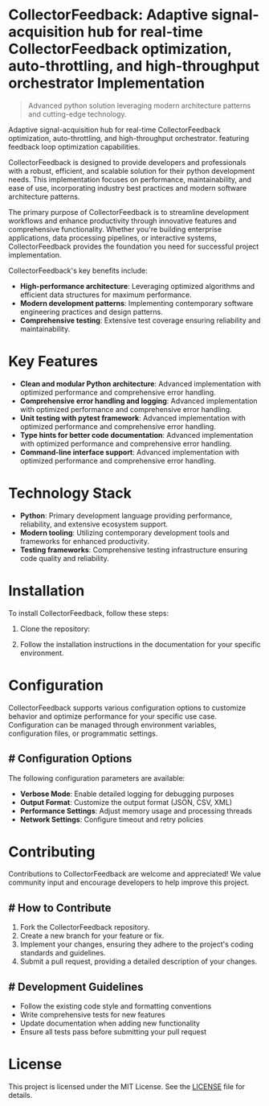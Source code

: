 <!-- fallback_CollectorFeedback_20250805062326_36781 -->

# CollectorFeedback: Adaptive signal-acquisition hub for real-time CollectorFeedback optimization, auto-throttling, and high-throughput orchestrator Implementation
> Advanced python solution leveraging modern architecture patterns and cutting-edge technology.

Adaptive signal-acquisition hub for real-time CollectorFeedback optimization, auto-throttling, and high-throughput orchestrator. featuring feedback loop optimization capabilities.

CollectorFeedback is designed to provide developers and professionals with a robust, efficient, and scalable solution for their python development needs. This implementation focuses on performance, maintainability, and ease of use, incorporating industry best practices and modern software architecture patterns.

The primary purpose of CollectorFeedback is to streamline development workflows and enhance productivity through innovative features and comprehensive functionality. Whether you're building enterprise applications, data processing pipelines, or interactive systems, CollectorFeedback provides the foundation you need for successful project implementation.

CollectorFeedback's key benefits include:

* **High-performance architecture**: Leveraging optimized algorithms and efficient data structures for maximum performance.
* **Modern development patterns**: Implementing contemporary software engineering practices and design patterns.
* **Comprehensive testing**: Extensive test coverage ensuring reliability and maintainability.

# Key Features

* **Clean and modular Python architecture**: Advanced implementation with optimized performance and comprehensive error handling.
* **Comprehensive error handling and logging**: Advanced implementation with optimized performance and comprehensive error handling.
* **Unit testing with pytest framework**: Advanced implementation with optimized performance and comprehensive error handling.
* **Type hints for better code documentation**: Advanced implementation with optimized performance and comprehensive error handling.
* **Command-line interface support**: Advanced implementation with optimized performance and comprehensive error handling.

# Technology Stack

* **Python**: Primary development language providing performance, reliability, and extensive ecosystem support.
* **Modern tooling**: Utilizing contemporary development tools and frameworks for enhanced productivity.
* **Testing frameworks**: Comprehensive testing infrastructure ensuring code quality and reliability.

# Installation

To install CollectorFeedback, follow these steps:

1. Clone the repository:


2. Follow the installation instructions in the documentation for your specific environment.

# Configuration

CollectorFeedback supports various configuration options to customize behavior and optimize performance for your specific use case. Configuration can be managed through environment variables, configuration files, or programmatic settings.

## # Configuration Options

The following configuration parameters are available:

* **Verbose Mode**: Enable detailed logging for debugging purposes
* **Output Format**: Customize the output format (JSON, CSV, XML)
* **Performance Settings**: Adjust memory usage and processing threads
* **Network Settings**: Configure timeout and retry policies

# Contributing

Contributions to CollectorFeedback are welcome and appreciated! We value community input and encourage developers to help improve this project.

## # How to Contribute

1. Fork the CollectorFeedback repository.
2. Create a new branch for your feature or fix.
3. Implement your changes, ensuring they adhere to the project's coding standards and guidelines.
4. Submit a pull request, providing a detailed description of your changes.

## # Development Guidelines

* Follow the existing code style and formatting conventions
* Write comprehensive tests for new features
* Update documentation when adding new functionality
* Ensure all tests pass before submitting your pull request

# License

This project is licensed under the MIT License. See the [LICENSE](https://github.com/coralnws/CollectorFeedback/blob/main/LICENSE) file for details.
